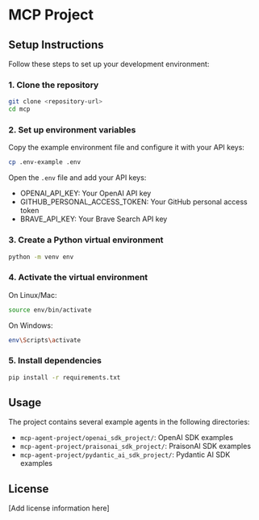 # MCP Project

## Setup Instructions

Follow these steps to set up your development environment:

### 1. Clone the repository

```bash
git clone <repository-url>
cd mcp
```

### 2. Set up environment variables

Copy the example environment file and configure it with your API keys:

```bash
cp .env-example .env
```

Open the `.env` file and add your API keys:
- OPENAI_API_KEY: Your OpenAI API key
- GITHUB_PERSONAL_ACCESS_TOKEN: Your GitHub personal access token
- BRAVE_API_KEY: Your Brave Search API key

### 3. Create a Python virtual environment

```bash
python -m venv env
```

### 4. Activate the virtual environment

On Linux/Mac:
```bash
source env/bin/activate
```

On Windows:
```bash
env\Scripts\activate
```

### 5. Install dependencies

```bash
pip install -r requirements.txt
```

## Usage

The project contains several example agents in the following directories:
- `mcp-agent-project/openai_sdk_project/`: OpenAI SDK examples
- `mcp-agent-project/praisonai_sdk_project/`: PraisonAI SDK examples
- `mcp-agent-project/pydantic_ai_sdk_project/`: Pydantic AI SDK examples

## License

[Add license information here]
